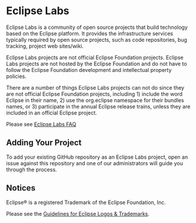 # Eclipse Labs

Eclipse Labs is a community of open source projects that build technology based on 
the Eclipse platform. It provides the infrastructure services typically required by 
open source projects, such as code repositories, bug tracking, project web sites/wiki. 

Eclipse Labs projects are not official Eclipse Foundation projects. Eclipse Labs 
projects are not hosted by the Eclipse Foundation and do not have to follow the 
Eclipse Foundation development and intellectual property policies.

There are a number of things Eclipse Labs projects can not do since they are not 
official Eclipse Foundation projects, including 1) include the word Eclipse in their name, 
2) use the org.eclipse namespace for their bundles names, or 3) participate in the 
annual Eclipse release trains, unless they are included in an official Eclipse project.

Please see [Eclipse Labs FAQ](https://www.eclipse.org/org/foundation/eclipselabs/faq.php)

## Adding Your Project

To add your existing GitHub repository as an Eclipse Labs project, open an issue against
this repository and one of our administrators will guide you through the process.

## Notices
Eclipse&reg; is a registered Trademark of the Eclipse Foundation, Inc.

Please see the [Guidelines for Eclipse Logos & Trademarks](https://eclipse.org/legal/logo_guidelines.php).
